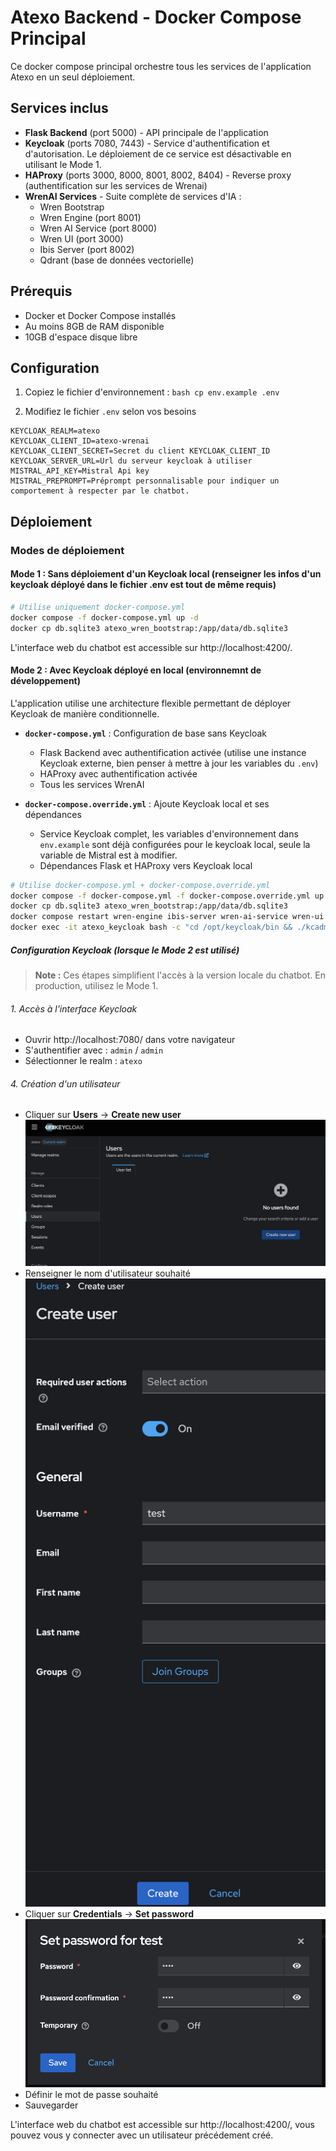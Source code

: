 # Atexo Backend - Docker Compose Principal

Ce docker compose principal orchestre tous les services de l'application Atexo en un seul déploiement.

## Services inclus

  - **Flask Backend** (port 5000) - API principale de l'application
  - **Keycloak** (ports 7080, 7443) - Service d'authentification et d'autorisation. Le déploiement de ce service est désactivable en utilisant le Mode 1. 
  - **HAProxy** (ports 3000, 8000, 8001, 8002, 8404) - Reverse proxy (authentification sur les services de Wrenai)
  - **WrenAI Services** - Suite complète de services d'IA :
    - Wren Bootstrap
    - Wren Engine (port 8001)
    - Wren AI Service (port 8000)
    - Wren UI (port 3000)
    - Ibis Server (port 8002)
    - Qdrant (base de données vectorielle)

## Prérequis

  - Docker et Docker Compose installés
  - Au moins 8GB de RAM disponible
  - 10GB d'espace disque libre

## Configuration

  1. Copiez le fichier d'environnement :
    ```bash
    cp env.example .env
    ```

  2. Modifiez le fichier `.env` selon vos besoins
  ```
  KEYCLOAK_REALM=atexo
  KEYCLOAK_CLIENT_ID=atexo-wrenai
  KEYCLOAK_CLIENT_SECRET=Secret du client KEYCLOAK_CLIENT_ID
  KEYCLOAK_SERVER_URL=Url du serveur keycloak à utiliser
  MISTRAL_API_KEY=Mistral Api key
  MISTRAL_PREPROMPT=Préprompt personnalisable pour indiquer un comportement à respecter par le chatbot.
  ```
## Déploiement

### Modes de déploiement

#### Mode 1 : Sans déploiement d'un Keycloak local (renseigner les infos d'un keycloak déployé dans le fichier .env est tout de même requis)

  ```bash
  # Utilise uniquement docker-compose.yml
  docker compose -f docker-compose.yml up -d
  docker cp db.sqlite3 atexo_wren_bootstrap:/app/data/db.sqlite3
  ```
  L'interface web du chatbot est accessible sur http://localhost:4200/.


#### Mode 2 : Avec Keycloak déployé en local (environnemnt de développement)
  L'application utilise une architecture flexible permettant de déployer Keycloak de manière conditionnelle.
  - **`docker-compose.yml`** : Configuration de base sans Keycloak
    - Flask Backend avec authentification activée (utilise une instance Keycloak externe, bien penser à mettre à jour les variables du `.env`)
    - HAProxy avec authentification activée
    - Tous les services WrenAI

  - **`docker-compose.override.yml`** : Ajoute Keycloak local et ses dépendances
    - Service Keycloak complet, les variables d'environnement dans `env.example` sont déjà configurées pour le keycloak local, seule la variable de Mistral est à modifier.
    - Dépendances Flask et HAProxy vers Keycloak local


  ```bash
  # Utilise docker-compose.yml + docker-compose.override.yml
  docker compose -f docker-compose.yml -f docker-compose.override.yml up -d
  docker cp db.sqlite3 atexo_wren_bootstrap:/app/data/db.sqlite3
  docker compose restart wren-engine ibis-server wren-ai-service wren-ui qdrant
  docker exec -it atexo_keycloak bash -c "cd /opt/keycloak/bin && ./kcadm.sh config credentials --server http://localhost:7080 --realm master --user admin && ./kcadm.sh update realms/master -s sslRequired=NONE" # Entrer le mot de passe `admin` lorsque demandé
  ```

##### Configuration Keycloak (lorsque le Mode 2 est utilisé)

  > **Note :** Ces étapes simplifient l'accès à la version locale du chatbot. En production, utilisez le Mode 1.

###### 1. Accès à l'interface Keycloak
  - Ouvrir http://localhost:7080/ dans votre navigateur
  - S'authentifier avec : `admin` / `admin`
  - Sélectionner le realm : `atexo`

###### 4. Création d'un utilisateur
  - Cliquer sur **Users** → **Create new user** ![7](assets/7.png)
  - Renseigner le nom d'utilisateur souhaité ![8](assets/8.png)
  - Cliquer sur **Credentials** → **Set password** ![9](assets/9.png)
  - Définir le mot de passe souhaité
  - Sauvegarder

L'interface web du chatbot est accessible sur http://localhost:4200/, vous pouvez vous y connecter avec un utilisateur précédement créé.